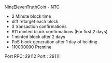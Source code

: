 NineElevenTruthCoin - NTC

- 2 Minute block time
- diff retarget each block
- 3 transaction confirmations
- 911 minted block confirmations (For first 2 days)
- 1 minted block after 2 days
- PoS block generation after 1 day of holding
- 110000000 Premine

Port RPC:		29112
Port :		29111
